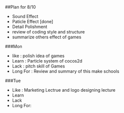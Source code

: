 ##Plan for 8/10
- Sound Effect
- Paticle Effect [done]
- Detail Polishment
- review of coding style and structure
- summarize others effect of games

###Mon
- like : polish idea of games
- Learn : Particle system of cocos2d
- Lack : pitch skill of Games
- Long For : Review and summary of this make schools

###Tue
- Like : Marketing Lectrue and logo designing lecture
- Learn
- Lack
- Long For:
